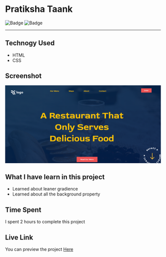 # Pratiksha Taank
![Badge](https://img.shields.io/badge/Responsive-No-red)
![Badge](https://img.shields.io/badge/Live-Yes-brightgreen)
***
## Technogy Used
- HTML
- CSS
## Screenshot
![Project 2](./p2.png)
## What I have learn in this project
- Learned about leaner gradience
- Learned about all the background property
## Time Spent
I spent 2 hours to complete this project
## Live Link
You can preview the project [Here](https://resta-urant.netlify.app/)
